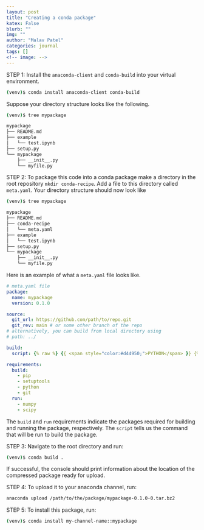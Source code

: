 ```yaml
---
layout: post
title: "Creating a conda package"
katex: False
blurb: ""
img: ""
author: "Malav Patel"
categories: journal
tags: []
<!-- image: -->
---
```


STEP 1: Install the `anaconda-client` and `conda-build` into your virtual environment.

```bash
(venv)$ conda install anaconda-client conda-build
```
Suppose your directory structure looks like the following.

```bash
(venv)$ tree mypackage

mypackage
├── README.md
├── example
│   └── test.ipynb
├── setup.py
└── mypackage
    ├── __init__.py
    └── myfile.py
```
STEP 2: To package this code into a conda package make a directory in the root repository `mkdir conda-recipe`. Add a file to this directory called `meta.yaml`. Your directory structure should now look like

```bash
(venv)$ tree mypackage

mypackage
├── README.md
├── conda-recipe
│   └── meta.yaml
├── example
│   └── test.ipynb
├── setup.py
└── mypackage
    ├── __init__.py
    └── myfile.py
```

Here is an example of what a `meta.yaml` file looks like. 

```yaml
# meta.yaml file
package:
  name: mypackage
  version: 0.1.0

source:
  git_url: https://github.com/path/to/repo.git
  git_rev: main # or some other branch of the repo
# alternatively, you can build from local directory using
# path: ../

build:
  script: {% raw %} {{ <span style="color:#d44950;">PYTHON</span> }} {% endraw %} -m pip install . -vv

requirements:
  build:
    - pip
    - setuptools
    - python
    - git
  run:
    - numpy
    - scipy
```

The `build` and `run` requirements indicate the packages required for building and running the package, respectively. The `script` tells us the command that will be run to build the package.

STEP 3: Navigate to the root directory and run:
```bash
(venv)$ conda build .
```
If successful, the console should print information about the location of the compressed package ready for upload. 

STEP 4: To upload it to your anaconda channel, run:
```bash
anaconda upload /path/to/the/package/mypackage-0.1.0-0.tar.bz2
```

STEP 5: To install this package, run:
```bash
(venv)$ conda install my-channel-name::mypackage
```



